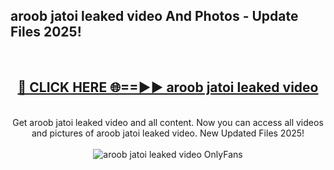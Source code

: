 <h2>aroob jatoi leaked video And Photos - Update Files 2025!</h2>
<br>
<div align="center">
<h2><a href="https://linkcuts.com/hfmhzwbr" rel="nofollow">🔴 CLICK HERE 🌐==►► aroob jatoi leaked video</a></h2>
<br>
Get aroob jatoi leaked video and all content. Now you can access all videos and pictures of aroob jatoi leaked video. New Updated Files 2025!
<br>
<br>
<a href="https://linkcuts.com/hfmhzwbr" rel="nofollow" data-target="animated-image.originalLink"><img src="https://i.ibb.co.com/WyWwxjT/player-gif2.gif" alt="aroob jatoi leaked video OnlyFans" style="max-width: 100%; display: inline-block;" data-target="animated-image.originalImage"></a>
</div>
<br>